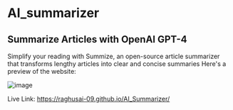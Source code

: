 # AI_summarizer

## Summarize Articles with OpenAI GPT-4
Simplify your reading with Summize, an open-source article summarizer that transforms lengthy articles into clear and concise summaries
Here's a preview of the website:

![image](https://github.com/RaghuSai-09/AI_Summarizer/assets/89162131/399d53e8-8877-4708-9ca3-08384505e90c)


Live Link:  https://raghusai-09.github.io/AI_Summarizer/
